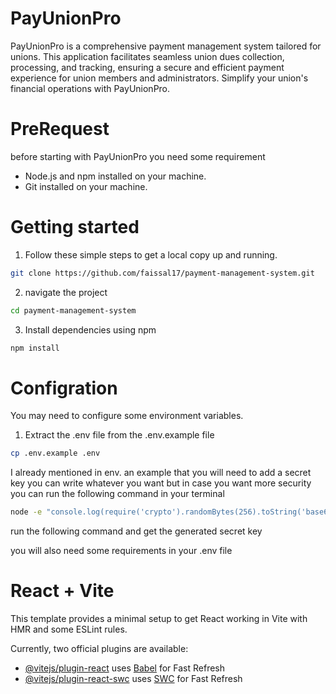 # PayUnionPro

PayUnionPro is a comprehensive payment management system tailored for unions. This application facilitates seamless union dues collection, processing, and tracking, ensuring a secure and efficient payment experience for union members and administrators. Simplify your union's financial operations with PayUnionPro.

# PreRequest

before starting with PayUnionPro you need some requirement

- Node.js and npm installed on your machine.
- Git installed on your machine.

# Getting started

1. Follow these simple steps to get a local copy up and running.

```bash
git clone https://github.com/faissal17/payment-management-system.git
```

2. navigate the project

```bash
cd payment-management-system
```

3.  Install dependencies using npm

```bash
npm install
```

# Configration

You may need to configure some environment variables.

1. Extract the .env file from the .env.example file

```bash
cp .env.example .env
```

I already mentioned in env. an example that you will need to add a secret key you can write whatever you want but in case you want more security you can run the following command in your terminal

```bash
node -e "console.log(require('crypto').randomBytes(256).toString('base64'));"

```

run the following command and get the generated secret key

you will also need some requirements in your .env file


# React + Vite

This template provides a minimal setup to get React working in Vite with HMR and some ESLint rules.

Currently, two official plugins are available:

- [@vitejs/plugin-react](https://github.com/vitejs/vite-plugin-react/blob/main/packages/plugin-react/README.md) uses [Babel](https://babeljs.io/) for Fast Refresh
- [@vitejs/plugin-react-swc](https://github.com/vitejs/vite-plugin-react-swc) uses [SWC](https://swc.rs/) for Fast Refresh
